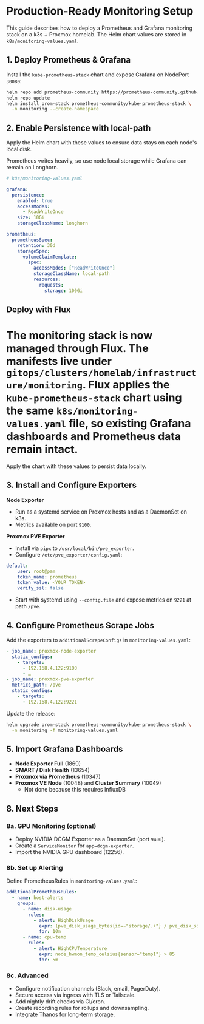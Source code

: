 # Production-Ready Monitoring Setup

This guide describes how to deploy a Prometheus and Grafana monitoring stack on a k3s + Proxmox homelab. The Helm chart values are stored in `k8s/monitoring-values.yaml`.

## 1. Deploy Prometheus & Grafana

Install the `kube-prometheus-stack` chart and expose Grafana on NodePort `30080`:

```bash
helm repo add prometheus-community https://prometheus-community.github.io/helm-charts
helm repo update
helm install prom-stack prometheus-community/kube-prometheus-stack \
  -n monitoring --create-namespace
```

## 2. Enable Persistence with local-path

Apply the Helm chart with these values to ensure data stays on each node's local disk.

Prometheus writes heavily, so use node local storage while Grafana can remain on Longhorn.

```yaml
# k8s/monitoring-values.yaml

grafana:
  persistence:
    enabled: true
    accessModes:
      - ReadWriteOnce
    size: 10Gi
    storageClassName: longhorn

prometheus:
  prometheusSpec:
    retention: 30d
    storageSpec:
      volumeClaimTemplate:
        spec:
          accessModes: ["ReadWriteOnce"]
          storageClassName: local-path
          resources:
            requests:
              storage: 100Gi
```

## Deploy with Flux

The monitoring stack is now managed through Flux. The manifests live under
`gitops/clusters/homelab/infrastructure/monitoring`. Flux applies the
`kube-prometheus-stack` chart using the same `k8s/monitoring-values.yaml` file,
so existing Grafana dashboards and Prometheus data remain intact.
=======
Apply the chart with these values to persist data locally.

## 3. Install and Configure Exporters

**Node Exporter**
- Run as a systemd service on Proxmox hosts and as a DaemonSet on k3s.
- Metrics available on port `9100`.

**Proxmox PVE Exporter**
- Install via `pipx` to `/usr/local/bin/pve_exporter`.
- Configure `/etc/pve_exporter/config.yaml`:

```yaml
default:
    user: root@pam
    token_name: prometheus
    token_value: <YOUR_TOKEN>
    verify_ssl: false
```

- Start with systemd using `--config.file` and expose metrics on `9221` at path `/pve`.

## 4. Configure Prometheus Scrape Jobs

Add the exporters to `additionalScrapeConfigs` in `monitoring-values.yaml`:

```yaml
- job_name: proxmox-node-exporter
  static_configs:
    - targets:
      - 192.168.4.122:9100
      - …
- job_name: proxmox-pve-exporter
  metrics_path: /pve
  static_configs:
    - targets:
      - 192.168.4.122:9221
```

Update the release:

```bash
helm upgrade prom-stack prometheus-community/kube-prometheus-stack \
  -n monitoring -f monitoring-values.yaml
```

## 5. Import Grafana Dashboards

- **Node Exporter Full** (1860)
- **SMART / Disk Health** (13654)
- **Proxmox via Prometheus** (10347)
- **Proxmox VE Node** (10048) and **Cluster Summary** (10049)
  - Not done because this requires InfluxDB 


## 8. Next Steps

### 8a. GPU Monitoring (optional)

- Deploy NVIDIA DCGM Exporter as a DaemonSet (port `9400`).
- Create a `ServiceMonitor` for `app=dcgm-exporter`.
- Import the NVIDIA GPU dashboard (12256).


### 8b. Set up Alerting

Define PrometheusRules in `monitoring-values.yaml`:

```yaml
additionalPrometheusRules:
  - name: host-alerts
    groups:
      - name: disk-usage
        rules:
          - alert: HighDiskUsage
            expr: (pve_disk_usage_bytes{id=~"storage/.+"} / pve_disk_size_bytes{id=~"storage/.+"}) > 0.80
            for: 10m
      - name: cpu-temp
        rules:
          - alert: HighCPUTemperature
            expr: node_hwmon_temp_celsius{sensor="temp1"} > 85
            for: 5m
```

### 8c. Advanced
- Configure notification channels (Slack, email, PagerDuty).
- Secure access via ingress with TLS or Tailscale.
- Add nightly drift checks via CI/cron.
- Create recording rules for rollups and downsampling.
- Integrate Thanos for long-term storage.

